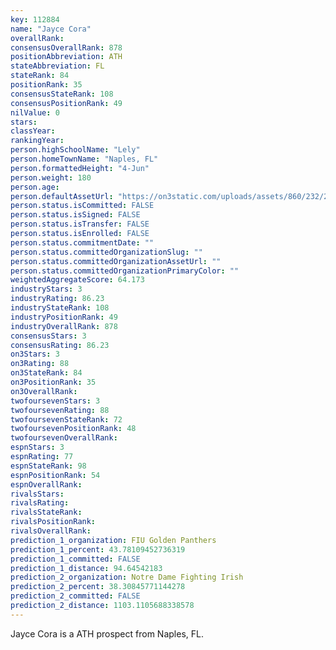 ```yaml
---
key: 112884
name: "Jayce Cora"
overallRank: 
consensusOverallRank: 878
positionAbbreviation: ATH
stateAbbreviation: FL
stateRank: 84
positionRank: 35
consensusStateRank: 108
consensusPositionRank: 49
nilValue: 0
stars: 
classYear: 
rankingYear: 
person.highSchoolName: "Lely"
person.homeTownName: "Naples, FL"
person.formattedHeight: "4-Jun"
person.weight: 180
person.age: 
person.defaultAssetUrl: "https://on3static.com/uploads/assets/860/232/232860.jpeg"
person.status.isCommitted: FALSE
person.status.isSigned: FALSE
person.status.isTransfer: FALSE
person.status.isEnrolled: FALSE
person.status.commitmentDate: ""
person.status.committedOrganizationSlug: ""
person.status.committedOrganizationAssetUrl: ""
person.status.committedOrganizationPrimaryColor: ""
weightedAggregateScore: 64.173
industryStars: 3
industryRating: 86.23
industryStateRank: 108
industryPositionRank: 49
industryOverallRank: 878
consensusStars: 3
consensusRating: 86.23
on3Stars: 3
on3Rating: 88
on3StateRank: 84
on3PositionRank: 35
on3OverallRank: 
twofoursevenStars: 3
twofoursevenRating: 88
twofoursevenStateRank: 72
twofoursevenPositionRank: 48
twofoursevenOverallRank: 
espnStars: 3
espnRating: 77
espnStateRank: 98
espnPositionRank: 54
espnOverallRank: 
rivalsStars: 
rivalsRating: 
rivalsStateRank: 
rivalsPositionRank: 
rivalsOverallRank: 
prediction_1_organization: FIU Golden Panthers
prediction_1_percent: 43.78109452736319
prediction_1_committed: FALSE
prediction_1_distance: 94.64542183
prediction_2_organization: Notre Dame Fighting Irish
prediction_2_percent: 38.30845771144278
prediction_2_committed: FALSE
prediction_2_distance: 1103.1105688338578
---
```

Jayce Cora is a ATH prospect from Naples, FL.